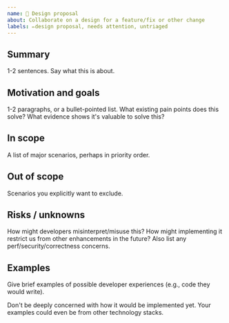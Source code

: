 ```yaml
---
name: 🤔 Design proposal
about: Collaborate on a design for a feature/fix or other change
labels: ✏️design proposal, needs attention, untriaged
---
```


<!--
This template is useful to build consensus about whether work should be done, and if so, the high-level shape of how it should be approached. Use this before fixating on a particular implementation.
-->

## Summary

1-2 sentences. Say what this is about.

## Motivation and goals

1-2 paragraphs, or a bullet-pointed list. What existing pain points does this solve? What evidence shows it's valuable to solve this?

## In scope

A list of major scenarios, perhaps in priority order.

## Out of scope

Scenarios you explicitly want to exclude.

## Risks / unknowns

How might developers misinterpret/misuse this? How might implementing it restrict us from other enhancements in the future? Also list any perf/security/correctness concerns.

## Examples

Give brief examples of possible developer experiences (e.g., code they would write).

Don't be deeply concerned with how it would be implemented yet. Your examples could even be from other technology stacks.

<!--
# Detailed design

It's often best not to fill this out until you get basic consensus about the above. When you do, consider adding an implementation proposal with the following headings:

Detailed design
Drawbacks
Considered alternatives
Open questions
References

If there's one clear design you have consensus on, you could do that directly in a PR.
-->
